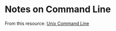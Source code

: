 # Notes on Command Line

From this resource:
[Unix Command Line](https://swcarpentry.github.io/shell-novice/02-filedir/index.html)

